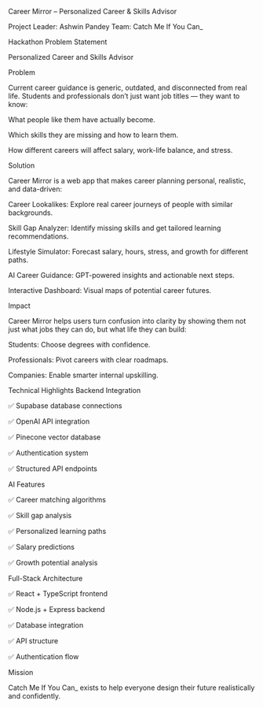 Career Mirror – Personalized Career & Skills Advisor

Project Leader: Ashwin Pandey
Team: Catch Me If You Can_

Hackathon Problem Statement

Personalized Career and Skills Advisor

Problem

Current career guidance is generic, outdated, and disconnected from real life. Students and professionals don’t just want job titles — they want to know:

What people like them have actually become.

Which skills they are missing and how to learn them.

How different careers will affect salary, work-life balance, and stress.

Solution

Career Mirror is a web app that makes career planning personal, realistic, and data-driven:

Career Lookalikes: Explore real career journeys of people with similar backgrounds.

Skill Gap Analyzer: Identify missing skills and get tailored learning recommendations.

Lifestyle Simulator: Forecast salary, hours, stress, and growth for different paths.

AI Career Guidance: GPT-powered insights and actionable next steps.

Interactive Dashboard: Visual maps of potential career futures.

Impact

Career Mirror helps users turn confusion into clarity by showing them not just what jobs they can do, but what life they can build:

Students: Choose degrees with confidence.

Professionals: Pivot careers with clear roadmaps.

Companies: Enable smarter internal upskilling.

Technical Highlights
Backend Integration

✅ Supabase database connections

✅ OpenAI API integration

✅ Pinecone vector database

✅ Authentication system

✅ Structured API endpoints

AI Features

✅ Career matching algorithms

✅ Skill gap analysis

✅ Personalized learning paths

✅ Salary predictions

✅ Growth potential analysis

Full-Stack Architecture

✅ React + TypeScript frontend

✅ Node.js + Express backend

✅ Database integration

✅ API structure

✅ Authentication flow

Mission

Catch Me If You Can_ exists to help everyone design their future realistically and confidently.
